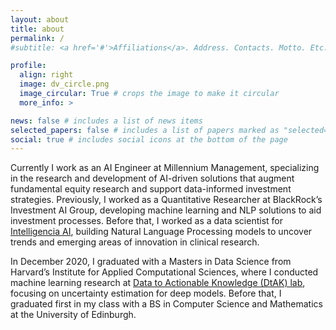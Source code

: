 ```yaml
---
layout: about
title: about
permalink: /
#subtitle: <a href='#'>Affiliations</a>. Address. Contacts. Motto. Etc.

profile:
  align: right
  image: dv_circle.png
  image_circular: True # crops the image to make it circular
  more_info: >

news: false # includes a list of news items
selected_papers: false # includes a list of papers marked as "selected={true}"
social: true # includes social icons at the bottom of the page
---
```


Currently I work as an AI Engineer at Millennium Management, specializing in the research and development of AI-driven solutions that augment fundamental equity research and support data-informed investment strategies.
Previously, I worked as a Quantitative Researcher at BlackRock’s Investment AI Group, developing machine learning and NLP solutions to aid investment processes. Before that, I worked as a data scientist for [Intelligencia AI](https://www.intelligencia.ai/), building Natural Language Processing models to uncover trends and emerging areas of innovation in clinical research.

In December 2020, I graduated with a Masters in Data Science from Harvard’s Institute for Applied Computational Sciences, where I conducted machine learning research at [Data to Actionable Knowledge (DtAK) lab](https://dtak.github.io/), focusing on uncertainty estimation for deep models. Before that, I graduated first in my class with a BS in Computer Science and Mathematics at the University of Edinburgh. 